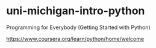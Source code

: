 # uni-michigan-intro-python

Programming for Everybody (Getting Started with Python)

https://www.coursera.org/learn/python/home/welcome
